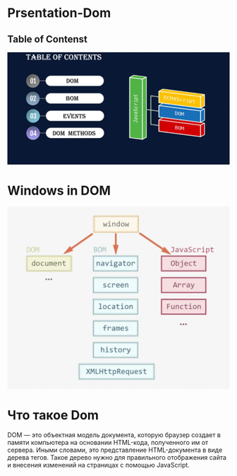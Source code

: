 # Prsentation-Dom
## Table of Contenst
![Pervaya](images/%D0%A1%D0%BD%D0%B8%D0%BC%D0%BE%D0%BA%20%D1%8D%D0%BA%D1%80%D0%B0%D0%BD%D0%B0%202023-03-29%20%D0%B2%2022.09.21.png)

# Windows in DOM 
![Vtoraya](images/%D0%A1%D0%BD%D0%B8%D0%BC%D0%BE%D0%BA%20%D1%8D%D0%BA%D1%80%D0%B0%D0%BD%D0%B0%202023-03-29%20%D0%B2%2022.14.03.png)

# Что такое Dom
DOM — это объектная модель документа, которую браузер создает в памяти компьютера на основании HTML-кода, полученного им от сервера. Иными словами, это представление HTML-документа в виде дерева тегов. Такое дерево нужно для правильного отображения сайта и внесения изменений на страницах с помощью JavaScript.